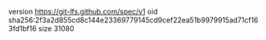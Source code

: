 version https://git-lfs.github.com/spec/v1
oid sha256:2f3a2d855cd8c144e23369779145cd9cef22ea51b9979915ad71cf163fd1bf16
size 31080
